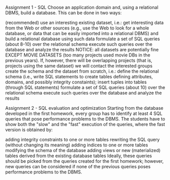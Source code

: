 Assignment 1 - SQL
Choose an application domain and, using a relational DBMS, build a database. This can be done in two ways:

(recommended) use an interesting existing dataset, i.e.:
get interesting data from the Web or other sources (e.g., use the Web to look for a whole database, or data that can be easily imported into a relational DBMS) and build a relational database using such data
formulate a set of SQL queries (about 8-10) over the relational schema
execute such queries over the database and analyze the results
NOTICE: all datasets are potentially fine EXCEPT MOVIE DATASETS (too many projects used movie DBs in the previous years). If, however, there will be overlapping projects (that is, projects using the same dataset) we will contact the interested groups
create the schema and the dataset from scratch, i.e.:
define the relational schema (i.e., write SQL statements to create tables defining attributes, domains, and possibly integrity constaints);
insert tuples into tables (through SQL statements)
formulate a set of SQL queries (about 10) over the relational schema
execute such queries over the database and analyze the results 



Assignment 2 - SQL evaluation and optimization
Starting from the database developed in the first homework, every group has to identify at least 4 SQL queries that pose performance problems to the DBMS. The students have to show both the "slow" and the "fast" execution of the queries, where the fast version is obtained by:

adding integrity constraints to one or more tables
rewriting the SQL query (without changing its meaning)
adding indices to one or more tables
modifying the schema of the database
adding views or new (materialized) tables derived from the existing database tables
Ideally, these queries should be picked from the queries created for the first homework; however, new queries can be considered if none of the previous queries poses performance problems to the DBMS.
